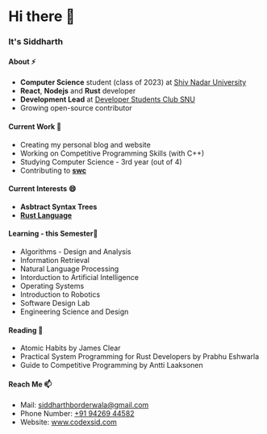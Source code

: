 # Hi there 👋

### It's Siddharth

#### About ⚡
- **Computer Science** student (class of 2023) at [Shiv Nadar University](https://snu.edu.in)
- **React**, **Nodejs** and **Rust** developer
- **Development Lead** at [Developer Students Club SNU](https://gdsc.community.dev/shiv-nadar-university-greater-noida)
- Growing open-source contributor

#### Current Work 🔭
- Creating my personal blog and website
- Working on Competitive Programming Skills (with C++)
- Studying Computer Science - 3rd year (out of 4)
- Contributing to **[swc](swc.rs)**

#### Current Interests 😄
- **Asbtract Syntax Trees**
- **[Rust Language](https://rust-lang.org)**

#### Learning - this Semester📓
- Algorithms - Design and Analysis
- Information Retrieval
- Natural Language Processing
- Intorduction to Artificial Intelligence
- Operating Systems
- Introduction to Robotics
- Software Design Lab
- Engineering Science and Design

#### Reading 📖
- Atomic Habits by James Clear
- Practical System Programming for Rust Developers by Prabhu Eshwarla
- Guide to Competitive Programming by Antti Laaksonen

#### Reach Me 📫
- Mail: [siddharthborderwala@gmail.com](mailto:siddharthborderwala@gmail.com)
- Phone Number: [+91 94269 44582](tel:+919426944582)
- Website: www.codexsid.com
